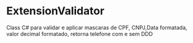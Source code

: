 # ExtensionValidator
Class C# para validar e aplicar mascaras de  CPF, CNPJ,Data formatada, valor decimal formatado, retorna telefone com e sem DDD
